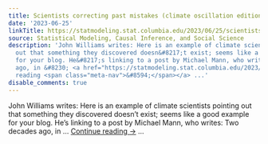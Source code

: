 ```yaml
---
title: Scientists correcting past mistakes (climate oscillation edition)
date: '2023-06-25'
linkTitle: https://statmodeling.stat.columbia.edu/2023/06/25/scientists-correcting-past-mistakes-climate-oscillation-edition/
source: Statistical Modeling, Causal Inference, and Social Science
description: 'John Williams writes: Here is an example of climate scientists pointing
  out that something they discovered doesn&#8217;t exist; seems like a good example
  for your blog. He&#8217;s linking to a post by Michael Mann, who writes: Two decades
  ago, in &#8230; <a href="https://statmodeling.stat.columbia.edu/2023/06/25/scientists-correcting-past-mistakes-climate-oscillation-edition/">Continue
  reading <span class="meta-nav">&#8594;</span></a> ...'
disable_comments: true
---
```

John Williams writes: Here is an example of climate scientists pointing out that something they discovered doesn&#8217;t exist; seems like a good example for your blog. He&#8217;s linking to a post by Michael Mann, who writes: Two decades ago, in &#8230; <a href="https://statmodeling.stat.columbia.edu/2023/06/25/scientists-correcting-past-mistakes-climate-oscillation-edition/">Continue reading <span class="meta-nav">&#8594;</span></a> ...